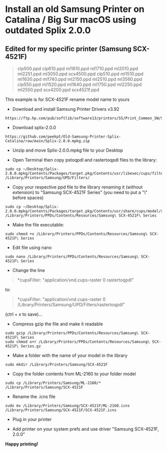 # Install an old Samsung Printer on Catalina / Big Sur macOS using outdated Splix 2.0.0

## Edited for my specific printer (Samsung SCX-4521F)

> clp500.ppd   clp610.ppd   ml1610.ppd   ml1710.ppd   ml2010.ppd   ml2251.ppd   ml3050.ppd   scx4500.ppd  clp510.ppd   ml1510.ppd   ml1630.ppd   ml1740.ppd   ml2150.ppd   ml2510.ppd   ml3560.ppd   clp550.ppd   ml1520.ppd   ml1640.ppd   ml1750.ppd   ml2250.ppd   ml2550.ppd   scx4200.ppd scx4521f.ppd 
 

This example is for SCX-4521F rename model name to yours

- Download and install Samsung Printer Drivers v3.92
```
https://ftp.hp.com/pub/softlib/software13/printers/SS/Print_Common_SW/Samsung_Mac_10.15_Driver_V3.92.00.dmg
```
- Download splix-2.0.0
```
https://github.com/peekpt/Old-Samsung-Printer-Splix-Catalina/raw/main/Splix-2.0.0.mpkg.zip
```
- Unzip and move Splix-2.0.0.mpkg file to your Desktop

- Open Terminal then copy pstoqpdl and rastertoqpdl files to the library:
```
sudo cp ~/Desktop/Splix-2.0.0.mpkg/Contents/Packages/target.pkg/Contents/usr/libexec/cups/filter/* /Library/Printers/Samsung/UPD/Filters/ 
```
- Copy your respective ppd file to the library renaming it (without extension) to "Samsung SCX-4521F Series" (you need to put a "\\" before spaces)
```
sudo cp ~/Desktop/Splix-2.0.0.mpkg/Contents/Packages/target.pkg/Contents/usr/share/cups/model/samsung/ml1510.ppd /Library/Printers/PPDs/Contents/Resources/Samsung\ SCX-4521F\ Series
```

- Make the file executable:

```
sudo chmod +x /Library/Printers/PPDs/Contents/Resources/Samsung\ SCX-4521F\ Series
```

- Edit file using nano 
```
sudo nano /Library/Printers/PPDs/Contents/Resources/Samsung\ SCX-4521F\ Series
```
- Change the line
> *cupsFilter: "application/vnd.cups-raster 0 rastertoqpdl"

 to:
> *cupsFilter: "application/vnd.cups-raster 0 /Library/Printers/Samsung/UPD/Filters/rastertoqpdl"

(ctrl + x to save)...


- Compress gzip the file and make it readable
```
sudo gzip /Library/Printers/PPDs/Contents/Resources/Samsung\ SCX-4521F\ Series
sudo chmod o+r /Library/Printers/PPDs/Contents/Resources/Samsung\ SCX-4521F\ Series.gz
```

- Make a folder with the name of your model in the library

```
sudo mkdir /Library/Printers/Samsung/SCX-4521F
```
- Copy the folder contents from ML-2160 to your folder model

```
sudo cp /Library/Printers/Samsung/ML-2160/* /Library/Printers/Samsung/SCX-4521F
```
- Rename the .icns file
```
sudo mv /Library/Printers/Samsung/SCX-4521F/ML-2160.icns /Library/Printers/Samsung/SCX-4521F/SCX-4521F.icns
```
- Plug in your printer

- Add printer on your system prefs and use driver "Samsung SCX-4521F, 2.0.0"


**Happy printing!**



  
